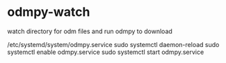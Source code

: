 # odmpy-watch
watch directory for odm files and run odmpy to download 

/etc/systemd/system/odmpy.service
sudo systemctl daemon-reload
sudo systemctl enable odmpy.service 
sudo systemctl start odmpy.service 
